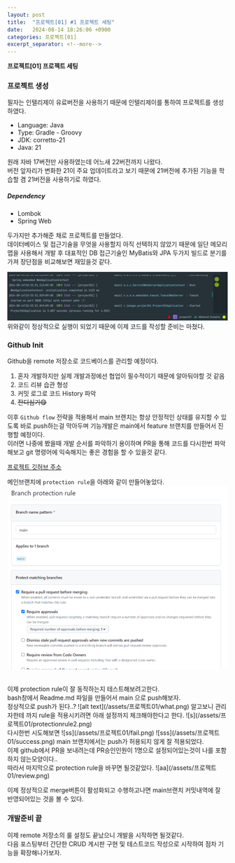 ```yaml
---
layout: post
title:  "프로젝트[01] #1 프로젝트 세팅"
date:   2024-08-14 18:26:06 +0900
categories: 프로젝트[01]
excerpt_separator: <!--more-->
---
```

<b>프로젝트[01] 프로젝트 세팅</b>
<!--more-->
### 프로젝트 생성
필자는 인텔리제이 유료버전을 사용하기 때문에 인텔리제이를 통하여 프로젝트를 생성하였다.
* Language: Java
* Type: Gradle - Groovy
* JDK: corretto-21
* Java: 21

원래 자바 17버전만 사용하였는데 어느새 22버전까지 나왔다.<br>
버전 앞자리가 변화한 21이 주요 업데이트라고 보기 때문에 21버전에 추가된 기능을 학습할 겸 21버전을 사용하기로 하였다.

##### Dependency
* Lombok
* Spring Web

두가지만 추가해준 채로 프로젝트를 만들었다.<br>
데이터베이스 및 접근기술을 무엇을 사용할지 아직 선택하지 않았기 때문에 일단 메모리맵을 사용해서 개발 후 대표적인 DB 접근기술인 MyBatis와 JPA 두가지 빌드로 분기를 가져 장단점을 비교해보면 재밌을것 같다.

![프로젝트실행](/assets/프로젝트01/project01_init.png)
위와같이 정상적으로 실행이 되었기 때문에 이제 코드를 작성할 준비는 마쳤다.

### Github Init
Github을 remote 저장소로 코드베이스를 관리할 예정이다.
1. 혼자 개발하지만 실제 개발과정에선 협업이 필수적이기 때문에 알아둬야할 것 같음
2. 코드 리뷰 습관 형성
3. 커밋 로그로 코드 History 파악
4. ~~잔디심기😋~~

이후 `Github flow` 전략을 적용해서 main 브랜치는 항상 안정적인 상태를 유지할 수 있도록 바로 push하는걸 막아두며 기능개발은 main에서 feature 브랜치를 만들어서 진행할 예정이다.<br>
이러면 나중에 봤을때 개발 순서를 파악하기 용이하며 PR을 통해 코드를 다시한번 파악해보고 git 명령어에 익숙해지는 좋은 경험을 할 수 있을것 같다.

[프로젝트 깃허브 주소](https://github.com/Jang-GO/project01)

메인브랜치에 `protection rule`을 아래와 같이 만들어놓았다.
![프로텍션 룰](/assets/프로젝트01/protectionrule.png)

<br>
이제 protection rule이 잘 동작하는지 테스트해보려고한다.<br>
bash창에서 Readme.md 파일을 만들어서 main 으로 push해보자.<br>
정상적으로 push가 된다..?
![alt text](/assets/프로젝트01/what.png)
알고보니 관리자한테 까지 rule을 적용시키려면 아래 설정까지 체크해야한다고 한다.
![s](/assets/프로젝트01/protectionrule2.png)
<br>
다시한번 시도해보면
![ss](/assets/프로젝트01/fail.png)
![sss](/assets/프로젝트01/success.png)
main 브랜치에서는 push가 허용되지 않게 잘 적용되었다.<br>
이제 github에서 PR을 보내려는데 PR승인인원이 1명으로 설정되어있는것이 나를 포함하지 않는모양이다..<br>
따라서 마지막으로 protection rule을 바꾸면 될것같았다.
![aa](/assets/프로젝트01/review.png)

이제 정상적으로 merge버튼이 활성화되고 수행하고나면 main브랜치 커밋내역에 잘 반영되어있는 것을 볼 수 있다.

### 개발준비 끝
이제 remote 저장소의 룰 설정도 끝났으니 개발을 시작하면 될것같다.<br>
다음 포스팅부터 간단한 CRUD 게시판 구현 및 테스트코드 작성으로 시작하여 점차 기능을 확장해나가보자.